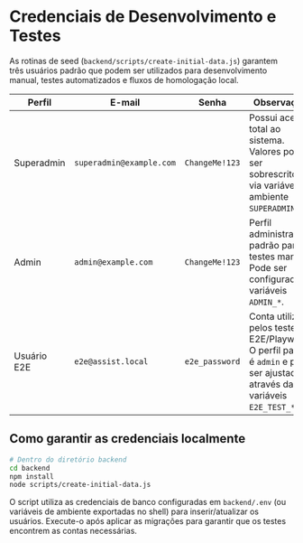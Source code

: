 # Credenciais de Desenvolvimento e Testes

As rotinas de seed (`backend/scripts/create-initial-data.js`) garantem três usuários padrão
que podem ser utilizados para desenvolvimento manual, testes automatizados e fluxos de
homologação local.

| Perfil | E-mail | Senha | Observações |
| --- | --- | --- | --- |
| Superadmin | `superadmin@example.com` | `ChangeMe!123` | Possui acesso total ao sistema. Valores podem ser sobrescritos via variáveis de ambiente `SUPERADMIN_*`. |
| Admin | `admin@example.com` | `ChangeMe!123` | Perfil administrativo padrão para testes manuais. Pode ser configurado via variáveis `ADMIN_*`. |
| Usuário E2E | `e2e@assist.local` | `e2e_password` | Conta utilizada pelos testes E2E/Playwright. O perfil padrão é `admin` e pode ser ajustado através das variáveis `E2E_TEST_*`. |

## Como garantir as credenciais localmente

```bash
# Dentro do diretório backend
cd backend
npm install
node scripts/create-initial-data.js
```

O script utiliza as credenciais de banco configuradas em `backend/.env` (ou variáveis de
ambiente exportadas no shell) para inserir/atualizar os usuários. Execute-o após aplicar as
migrações para garantir que os testes encontrem as contas necessárias.
